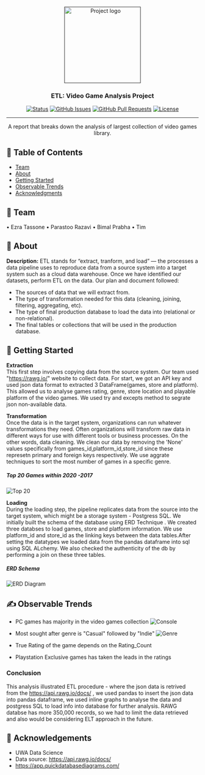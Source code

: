 <p align="center">
  <a href="" rel="noopener">
 <img width=200px height=200px src="https://i.imgur.com/6wj0hh6.jpg" alt="Project logo"></a>
</p>

<h3 align="center">ETL: Video Game Analysis Project</h3>

<div align="center">

[![Status](https://img.shields.io/badge/status-active-success.svg)]()
[![GitHub Issues](https://img.shields.io/github/issues/kylelobo/The-Documentation-Compendium.svg)](https://github.com/kylelobo/The-Documentation-Compendium/issues)
[![GitHub Pull Requests](https://img.shields.io/github/issues-pr/kylelobo/The-Documentation-Compendium.svg)](https://github.com/kylelobo/The-Documentation-Compendium/pulls)
[![License](https://img.shields.io/badge/license-MIT-blue.svg)](/LICENSE)

</div>

---

<p align="center">  A report that breaks down the analysis of largest collection of video games library.
    <br> 
</p>

## 📝 Table of Contents

- [Team](#Team)
- [About](#about)
- [Getting Started](#getting_started)
- [Observable Trends](#trends)
- [Acknowledgments](#acknowledgement)

## 🧐 Team <a name = "Team"></a>
•	Ezra Tassone
•	Parastoo Razavi
•	Bimal Prabha
•	Tim

## 🧐 About <a name = "about"></a>
**Description:**
ETL stands for “extract, tranform, and load” — the processes a data pipeline uses to reproduce data from a source system into a target system such as a cloud data warehouse.
Once we have identified our datasets, perform ETL on the data. Our plan and document followed:
- The sources of data that we will extract from.
- The type of transformation needed for this data (cleaning, joining, filtering, aggregating, etc).
- The type of final production database to load the data into (relational or non-relational).
- The final tables or collections that will be used in the production database.


## 🏁 Getting Started <a name = "getting_started"></a>

**Extraction** <br>
This first step involves copying data from the source system.
Our team used "https://rawg.io/" website to collect data. For start, we got an API key and used json data format to extracted 3 DataFrame(games, store and platform).
This allowed us to analyse games rating, genre, store location and playable platform of the video games.
We used try and excepts method to segrate json non-available data.

**Transformation** <br>
Once the data is in the target system, organizations can run whatever transformations they need. Often organizations will transform raw data in different ways for use with different tools or business processes. On the other words, data cleaning.
We clean our data by removing the 'None' values specifically from games_id,platform_id,store_id since these represetn primary and foreign keys respectively.
We use aggrate techniques to sort the most number of games in a specific genre.

##### Top 20 Games within 2020 -2017
![Top 20](https://github.com/bimalkprabha/UWA-Project-2/blob/main/Resources/top20.png)


**Loading** <br>
During the loading step, the pipeline replicates data from the source into the target system, which might be a storage system - Postgress SQL.
We initially built the schema of the database using ERD Technique . We created three databses to load games, store and platform information. We use platform_id and store_id as the linking keys between the data tables.After setting the datatypes we loaded data from the pandas dataframe into sql using SQL ALchemy. We also checked the authenticity of the db by performing a join on these three tables.
</br>

##### ERD Schema
![ERD Diagram](https://github.com/bimalkprabha/UWA-Project-2/blob/main/Resources/ERD.png)


## ✍️ Observable Trends <a name = "trends"></a>
- PC games has majority in the video games collection
![Console](https://github.com/bimalkprabha/UWA-Project-2/blob/main/Resources/Consolevsgames.png)

- Most sought after genre is "Casual" followed by "Indie"
![Genre](https://github.com/bimalkprabha/UWA-Project-2/blob/main/Resources/Genrevsgames.png)

- True Rating of the game depends on the Rating_Count
- Playstation Exclusive games has taken the leads in the ratings

### Conclusion 
This analysis illustrated  ETL procedure - where the json data is retrived from the https://api.rawg.io/docs/ , we used pandas to insert the json data into pandas dataframe, we used inline graphs to analyse the data and postgress SQL to load info into database for further analysis. RAWG databse has more 350,000 records, so we had to limit the data retrieved and also would be considering ELT approach in the future.



## 🎉 Acknowledgements <a name = "acknowledgement"></a>
- UWA Data Science
- Data source: https://api.rawg.io/docs/
- https://app.quickdatabasediagrams.com/



